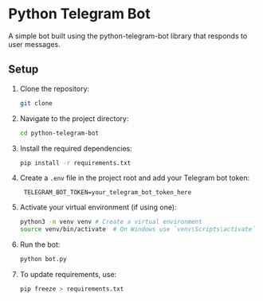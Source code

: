 # Python Telegram Bot

A simple bot built using the python-telegram-bot library that responds to user messages.

## Setup

1. Clone the repository:

   ```bash
   git clone
   ```

2. Navigate to the project directory:

   ```bash
   cd python-telegram-bot
   ```

3. Install the required dependencies:

   ```bash
   pip install -r requirements.txt
   ```

4. Create a `.env` file in the project root and add your Telegram bot token:

   ```env
    TELEGRAM_BOT_TOKEN=your_telegram_bot_token_here
   ```

5. Activate your virtual environment (if using one):

   ```bash
   python3 -m venv venv # Create a virtual environment
   source venv/bin/activate  # On Windows use `venv\Scripts\activate`
   ```

6. Run the bot:

   ```bash
   python bot.py
   ```

7. To update requirements, use:

   ```bash
   pip freeze > requirements.txt
   ```
